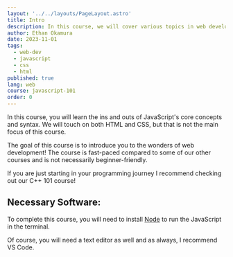 ```yaml
---
layout: '../../layouts/PageLayout.astro'
title: Intro
description: In this course, we will cover various topics in web development.
author: Ethan Okamura
date: 2023-11-01
tags:
  - web-dev
  - javascript
  - css
  - html
published: true
lang: web
course: javascript-101
order: 0
---
```

In this course, you will learn the ins and outs of JavaScript's core concepts and syntax. We will touch on both HTML and CSS, but that is not the main focus of this course.

The goal of this course is to introduce you to the wonders of web development! The course is fast-paced compared to some of our other courses and is not necessarily beginner-friendly.

If you are just starting in your programming journey I recommend checking out our C++ 101 course!

## Necessary Software:
To complete this course, you will need to install [Node](https://nodejs.org/en/download) to run the JavaScript in the terminal.

Of course, you will need a text editor as well and as always, I recommend VS Code.
